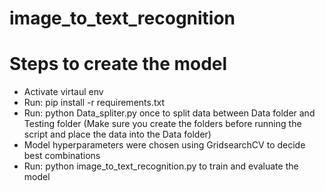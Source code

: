 # image_to_text_recognition
 
# Steps to create the model
- Activate virtaul env
- Run: pip install -r requirements.txt
- Run: python Data_spliter.py once to split data between Data folder and Testing folder (Make sure you create the folders before running the script and place the data into the Data folder)
- Model hyperparameters were chosen using GridsearchCV to decide best combinations 
- Run: python image_to_text_recognition.py to train and evaluate the model
